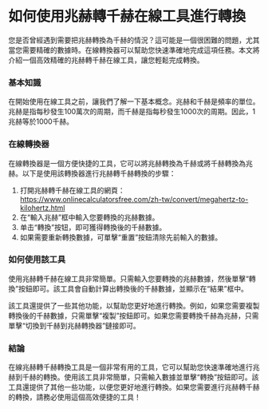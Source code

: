如何使用兆赫轉千赫在線工具進行轉換
=================

您是否曾經遇到需要把兆赫轉換為千赫的情況？這可能是一個很困難的問題，尤其當您需要精確的數據時。在線轉換器可以幫助您快速準確地完成這項任務。本文將介紹一個高效精確的兆赫轉千赫在線工具，讓您輕鬆完成轉換。

### 基本知識

在開始使用在線工具之前，讓我們了解一下基本概念。兆赫和千赫是頻率的單位。兆赫是指每秒發生100萬次的周期，而千赫是指每秒發生1000次的周期。因此，1兆赫等於1000千赫。

### 在線轉換器

在線轉換器是一個方便快捷的工具，它可以將兆赫轉換為千赫或將千赫轉換為兆赫。以下是使用該轉換器進行兆赫轉千赫轉換的步驟：

1. 打開兆赫轉千赫在線工具的網頁：<https://www.onlinecalculatorsfree.com/zh-tw/convert/megahertz-to-kilohertz.html>
2. 在“輸入兆赫”框中輸入您要轉換的兆赫數據。
3. 单击“轉換”按钮，即可獲得轉換後的千赫數據。
4. 如果需要重新轉換數據，可單擊“重置”按鈕清除先前輸入的數據。

### 如何使用該工具

使用兆赫轉千赫在線工具非常簡單。只需輸入您要轉換的兆赫數據，然後單擊“轉換”按鈕即可。該工具會自動計算出轉換後的千赫數據，並顯示在“結果”框中。

該工具還提供了一些其他功能，以幫助您更好地進行轉換。例如，如果您需要複製轉換後的千赫數據，只需單擊“複製”按鈕即可。如果您需要轉換千赫為兆赫，只需單擊“切換到千赫到兆赫轉換器”鏈接即可。

### 結論

在線兆赫轉千赫轉換工具是一個非常有用的工具，它可以幫助您快速準確地進行兆赫到千赫的轉換。使用該工具非常簡單，只需輸入數據並單擊“轉換”按鈕即可。該工具還提供了其他一些功能，以便您更好地進行轉換。如果您需要進行兆赫轉千赫的轉換，請務必使用這個高效便捷的工具！